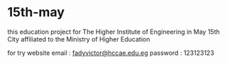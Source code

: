 # 15th-may
this education project for The Higher Institute of Engineering in May 15th City affiliated to the Ministry of Higher Education

for try website
email : fadyvictor@hccae.edu.eg
password : 123123123
